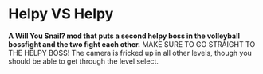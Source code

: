 # Helpy VS Helpy
**A Will You Snail? mod that puts a second helpy boss in the volleyball bossfight and the two fight each other.**
MAKE SURE TO GO STRAIGHT TO THE HELPY BOSS! The camera is fricked up in all other levels, though you should be able to get through the level select.
